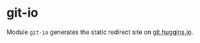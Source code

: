 # git-io

Module `git-io` generates the static redirect site on [git.huggins.io](https://git.huggins.io).
